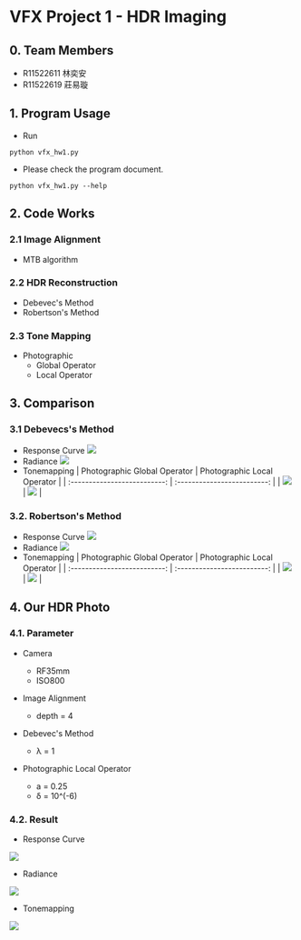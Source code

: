 # VFX Project 1 - HDR Imaging
## 0. Team Members
* R11522611 林奕安
* R11522619 莊易璇

## 1. Program Usage
* Run

```
python vfx_hw1.py 
```
* Please check the program document.
```
python vfx_hw1.py --help
```

## 2. Code Works
### 2.1 Image Alignment
* MTB algorithm

### 2.2 HDR Reconstruction
* Debevec's Method
* Robertson's Method

### 2.3 Tone Mapping
* Photographic
    * Global Operator
    * Local  Operator
## 3. Comparison

### 3.1 Debevecs's Method

* Response Curve
![](readme_pic/Deb_local_response.png)
* Radiance
![](readme_pic/Deb_local_radiance.png)
* Tonemapping
| Photographic Global Operator | Photographic Local Operator |
| :--------------------------: | :-------------------------: |
| ![](readme_pic/Deb_local.png) | ![](readme_pic/Deb_global.png) |
### 3.2. Robertson's Method

* Response Curve
![](readme_pic/Rob_local_response.png)
* Radiance
![](readme_pic/Rob_local_radiance.png)
* Tonemapping
| Photographic Global Operator | Photographic Local Operator |
| :--------------------------: | :-------------------------: |
| ![](readme_pic/Rob_local.png) | ![](readme_pic/Rob_global.png) |
## 4. Our HDR Photo

### 4.1. Parameter
* Camera
  * RF35mm
  * ISO800

* Image Alignment
  * depth = 4

* Debevec's Method
  * λ = 1
  
* Photographic Local Operator
  * a = 0.25
  * δ = 10^(-6)

### 4.2. Result

* Response Curve

![](readme_pic/Deb_global_response_m.png)

* Radiance

![](readme_pic/Deb_global_radiance_m.png)

* Tonemapping 

![](readme_pic/Deb_global_m.png)